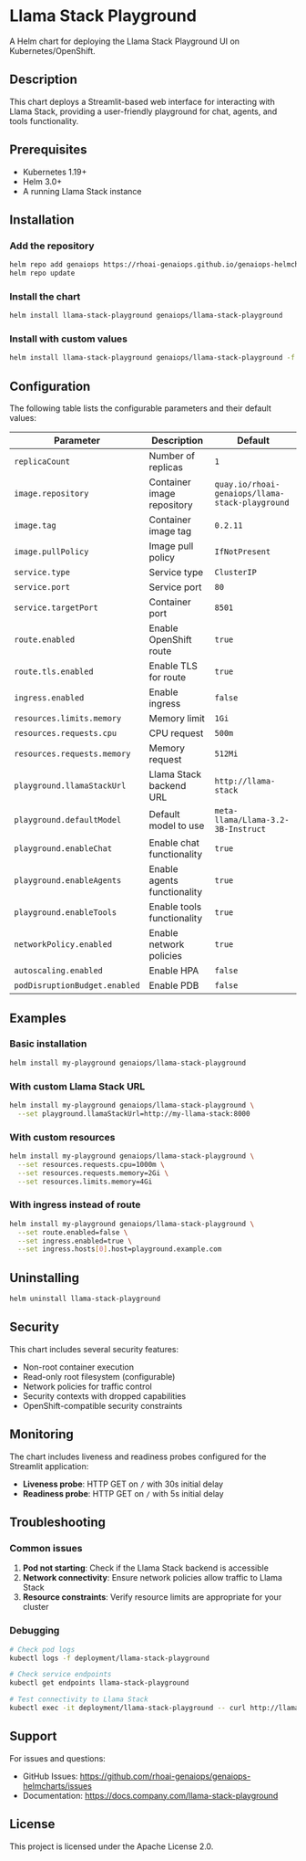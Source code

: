 # Llama Stack Playground

A Helm chart for deploying the Llama Stack Playground UI on Kubernetes/OpenShift.

## Description

This chart deploys a Streamlit-based web interface for interacting with Llama Stack, providing a user-friendly playground for chat, agents, and tools functionality.

## Prerequisites

- Kubernetes 1.19+
- Helm 3.0+
- A running Llama Stack instance

## Installation

### Add the repository

```bash
helm repo add genaiops https://rhoai-genaiops.github.io/genaiops-helmcharts
helm repo update
```

### Install the chart

```bash
helm install llama-stack-playground genaiops/llama-stack-playground
```

### Install with custom values

```bash
helm install llama-stack-playground genaiops/llama-stack-playground -f values.yaml
```

## Configuration

The following table lists the configurable parameters and their default values:

| Parameter | Description | Default |
|-----------|-------------|---------|
| `replicaCount` | Number of replicas | `1` |
| `image.repository` | Container image repository | `quay.io/rhoai-genaiops/llama-stack-playground` |
| `image.tag` | Container image tag | `0.2.11` |
| `image.pullPolicy` | Image pull policy | `IfNotPresent` |
| `service.type` | Service type | `ClusterIP` |
| `service.port` | Service port | `80` |
| `service.targetPort` | Container port | `8501` |
| `route.enabled` | Enable OpenShift route | `true` |
| `route.tls.enabled` | Enable TLS for route | `true` |
| `ingress.enabled` | Enable ingress | `false` |
| `resources.limits.memory` | Memory limit | `1Gi` |
| `resources.requests.cpu` | CPU request | `500m` |
| `resources.requests.memory` | Memory request | `512Mi` |
| `playground.llamaStackUrl` | Llama Stack backend URL | `http://llama-stack` |
| `playground.defaultModel` | Default model to use | `meta-llama/Llama-3.2-3B-Instruct` |
| `playground.enableChat` | Enable chat functionality | `true` |
| `playground.enableAgents` | Enable agents functionality | `true` |
| `playground.enableTools` | Enable tools functionality | `true` |
| `networkPolicy.enabled` | Enable network policies | `true` |
| `autoscaling.enabled` | Enable HPA | `false` |
| `podDisruptionBudget.enabled` | Enable PDB | `false` |

## Examples

### Basic installation

```bash
helm install my-playground genaiops/llama-stack-playground
```

### With custom Llama Stack URL

```bash
helm install my-playground genaiops/llama-stack-playground \
  --set playground.llamaStackUrl=http://my-llama-stack:8000
```

### With custom resources

```bash
helm install my-playground genaiops/llama-stack-playground \
  --set resources.requests.cpu=1000m \
  --set resources.requests.memory=2Gi \
  --set resources.limits.memory=4Gi
```

### With ingress instead of route

```bash
helm install my-playground genaiops/llama-stack-playground \
  --set route.enabled=false \
  --set ingress.enabled=true \
  --set ingress.hosts[0].host=playground.example.com
```

## Uninstalling

```bash
helm uninstall llama-stack-playground
```

## Security

This chart includes several security features:

- Non-root container execution
- Read-only root filesystem (configurable)
- Network policies for traffic control
- Security contexts with dropped capabilities
- OpenShift-compatible security constraints

## Monitoring

The chart includes liveness and readiness probes configured for the Streamlit application:

- **Liveness probe**: HTTP GET on `/` with 30s initial delay
- **Readiness probe**: HTTP GET on `/` with 5s initial delay

## Troubleshooting

### Common issues

1. **Pod not starting**: Check if the Llama Stack backend is accessible
2. **Network connectivity**: Ensure network policies allow traffic to Llama Stack
3. **Resource constraints**: Verify resource limits are appropriate for your cluster

### Debugging

```bash
# Check pod logs
kubectl logs -f deployment/llama-stack-playground

# Check service endpoints
kubectl get endpoints llama-stack-playground

# Test connectivity to Llama Stack
kubectl exec -it deployment/llama-stack-playground -- curl http://llama-stack
```

## Support

For issues and questions:

- GitHub Issues: https://github.com/rhoai-genaiops/genaiops-helmcharts/issues
- Documentation: https://docs.company.com/llama-stack-playground

## License

This project is licensed under the Apache License 2.0.